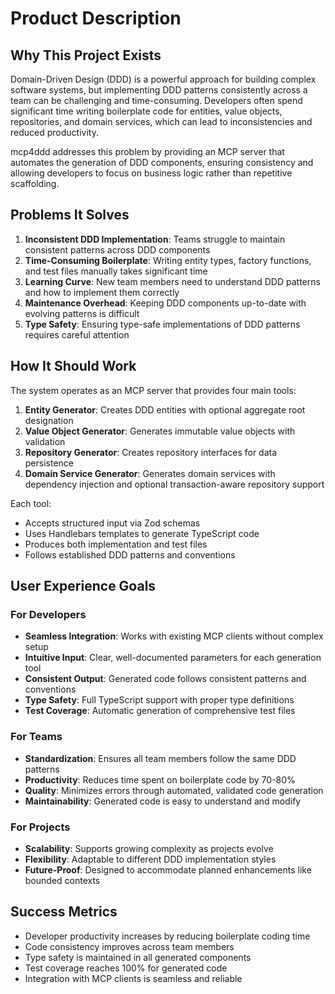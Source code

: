 # Product Description

## Why This Project Exists

Domain-Driven Design (DDD) is a powerful approach for building complex software systems, but implementing DDD patterns consistently across a team can be challenging and time-consuming. Developers often spend significant time writing boilerplate code for entities, value objects, repositories, and domain services, which can lead to inconsistencies and reduced productivity.

mcp4ddd addresses this problem by providing an MCP server that automates the generation of DDD components, ensuring consistency and allowing developers to focus on business logic rather than repetitive scaffolding.

## Problems It Solves

1. **Inconsistent DDD Implementation**: Teams struggle to maintain consistent patterns across DDD components
2. **Time-Consuming Boilerplate**: Writing entity types, factory functions, and test files manually takes significant time
3. **Learning Curve**: New team members need to understand DDD patterns and how to implement them correctly
4. **Maintenance Overhead**: Keeping DDD components up-to-date with evolving patterns is difficult
5. **Type Safety**: Ensuring type-safe implementations of DDD patterns requires careful attention

## How It Should Work

The system operates as an MCP server that provides four main tools:

1. **Entity Generator**: Creates DDD entities with optional aggregate root designation
2. **Value Object Generator**: Generates immutable value objects with validation
3. **Repository Generator**: Creates repository interfaces for data persistence
4. **Domain Service Generator**: Generates domain services with dependency injection and optional transaction-aware repository support

Each tool:
- Accepts structured input via Zod schemas
- Uses Handlebars templates to generate TypeScript code
- Produces both implementation and test files
- Follows established DDD patterns and conventions

## User Experience Goals

### For Developers
- **Seamless Integration**: Works with existing MCP clients without complex setup
- **Intuitive Input**: Clear, well-documented parameters for each generation tool
- **Consistent Output**: Generated code follows consistent patterns and conventions
- **Type Safety**: Full TypeScript support with proper type definitions
- **Test Coverage**: Automatic generation of comprehensive test files

### For Teams
- **Standardization**: Ensures all team members follow the same DDD patterns
- **Productivity**: Reduces time spent on boilerplate code by 70-80%
- **Quality**: Minimizes errors through automated, validated code generation
- **Maintainability**: Generated code is easy to understand and modify

### For Projects
- **Scalability**: Supports growing complexity as projects evolve
- **Flexibility**: Adaptable to different DDD implementation styles
- **Future-Proof**: Designed to accommodate planned enhancements like bounded contexts

## Success Metrics

- Developer productivity increases by reducing boilerplate coding time
- Code consistency improves across team members
- Type safety is maintained in all generated components
- Test coverage reaches 100% for generated code
- Integration with MCP clients is seamless and reliable
